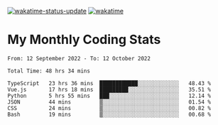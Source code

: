 [![wakatime-status-update](https://github.com/noopurphalak/noopurphalak/workflows/wakatime-status-update/badge.svg)](https://github.com/noopurphalak/noopurphalak/actions/workflows/main.yml)
[![wakatime](https://wakatime.com/badge/user/80ace140-ef40-4fdd-b8ed-f3be3d2e1aea.svg)](https://wakatime.com/@80ace140-ef40-4fdd-b8ed-f3be3d2e1aea)

# My Monthly Coding Stats

<!--START_SECTION:waka-->

```text
From: 12 September 2022 - To: 12 October 2022

Total Time: 48 hrs 34 mins

TypeScript   23 hrs 36 mins  ████████████░░░░░░░░░░░░░   48.43 %
Vue.js       17 hrs 18 mins  █████████░░░░░░░░░░░░░░░░   35.51 %
Python       5 hrs 55 mins   ███░░░░░░░░░░░░░░░░░░░░░░   12.14 %
JSON         44 mins         ▒░░░░░░░░░░░░░░░░░░░░░░░░   01.54 %
CSS          24 mins         ▒░░░░░░░░░░░░░░░░░░░░░░░░   00.82 %
Bash         19 mins         ▒░░░░░░░░░░░░░░░░░░░░░░░░   00.68 %
```

<!--END_SECTION:waka-->

